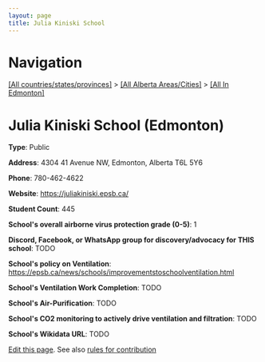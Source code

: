 ```yaml
---
layout: page
title: Julia Kiniski School
---
```

# Navigation

[[All countries/states/provinces]](../../..) > [[All Alberta Areas/Cities]](../..) > [[All In Edmonton]](..)

# Julia Kiniski School (Edmonton)

**Type**: Public

**Address**: 4304 41 Avenue NW, Edmonton, Alberta T6L 5Y6

**Phone**: 780-462-4622

**Website**: <https://juliakiniski.epsb.ca/>

**Student Count**: 445

**School's overall airborne virus protection grade (0-5)**: 1

**Discord, Facebook, or WhatsApp group for discovery/advocacy for THIS school**: TODO

**School's policy on Ventilation**: <https://epsb.ca/news/schools/improvementstoschoolventilation.html>

**School's Ventilation Work Completion**: TODO

**School's Air-Purification**: TODO

**School's CO2 monitoring to actively drive ventilation and filtration**: TODO

**School's Wikidata URL**: TODO


[Edit this page](https://github.com/ventilate-schools/AB/edit/main/./Edmonton/Julia_Kiniski_School.md). See also [rules for contribution](../../../contribution-rules/)